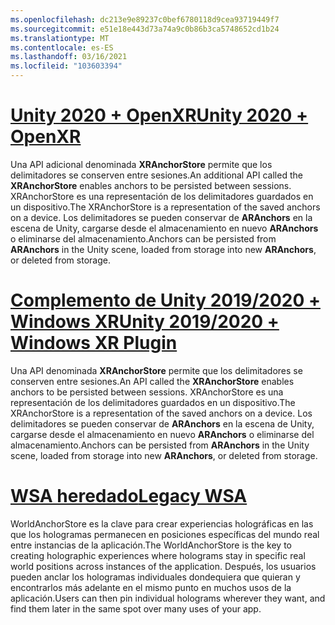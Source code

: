 ```yaml
---
ms.openlocfilehash: dc213e9e89237c0bef6780118d9cea93719449f7
ms.sourcegitcommit: e51e18e443d73a74a9c0b86b3ca5748652cd1b24
ms.translationtype: MT
ms.contentlocale: es-ES
ms.lasthandoff: 03/16/2021
ms.locfileid: "103603394"
---
```

# <a name="unity-2020--openxr"></a>[<span data-ttu-id="d0045-101">Unity 2020 + OpenXR</span><span class="sxs-lookup"><span data-stu-id="d0045-101">Unity 2020 + OpenXR</span></span>](#tab/openxr)

<span data-ttu-id="d0045-102">Una API adicional denominada **XRAnchorStore** permite que los delimitadores se conserven entre sesiones.</span><span class="sxs-lookup"><span data-stu-id="d0045-102">An additional API called the **XRAnchorStore** enables anchors to be persisted between sessions.</span></span> <span data-ttu-id="d0045-103">XRAnchorStore es una representación de los delimitadores guardados en un dispositivo.</span><span class="sxs-lookup"><span data-stu-id="d0045-103">The XRAnchorStore is a representation of the saved anchors on a device.</span></span> <span data-ttu-id="d0045-104">Los delimitadores se pueden conservar de **ARAnchors** en la escena de Unity, cargarse desde el almacenamiento en nuevo **ARAnchors** o eliminarse del almacenamiento.</span><span class="sxs-lookup"><span data-stu-id="d0045-104">Anchors can be persisted from **ARAnchors** in the Unity scene, loaded from storage into new **ARAnchors**, or deleted from storage.</span></span>

# <a name="unity-20192020--windows-xr-plugin"></a>[<span data-ttu-id="d0045-105">Complemento de Unity 2019/2020 + Windows XR</span><span class="sxs-lookup"><span data-stu-id="d0045-105">Unity 2019/2020 + Windows XR Plugin</span></span>](#tab/winxr)

<span data-ttu-id="d0045-106">Una API denominada **XRAnchorStore** permite que los delimitadores se conserven entre sesiones.</span><span class="sxs-lookup"><span data-stu-id="d0045-106">An API called the **XRAnchorStore** enables anchors to be persisted between sessions.</span></span> <span data-ttu-id="d0045-107">XRAnchorStore es una representación de los delimitadores guardados en un dispositivo.</span><span class="sxs-lookup"><span data-stu-id="d0045-107">The XRAnchorStore is a representation of the saved anchors on a device.</span></span> <span data-ttu-id="d0045-108">Los delimitadores se pueden conservar de **ARAnchors** en la escena de Unity, cargarse desde el almacenamiento en nuevo **ARAnchors** o eliminarse del almacenamiento.</span><span class="sxs-lookup"><span data-stu-id="d0045-108">Anchors can be persisted from **ARAnchors** in the Unity scene, loaded from storage into new **ARAnchors**, or deleted from storage.</span></span>

# <a name="legacy-wsa"></a>[<span data-ttu-id="d0045-109">WSA heredado</span><span class="sxs-lookup"><span data-stu-id="d0045-109">Legacy WSA</span></span>](#tab/wsa)

<span data-ttu-id="d0045-110">WorldAnchorStore es la clave para crear experiencias holográficas en las que los hologramas permanecen en posiciones específicas del mundo real entre instancias de la aplicación.</span><span class="sxs-lookup"><span data-stu-id="d0045-110">The WorldAnchorStore is the key to creating holographic experiences where holograms stay in specific real world positions across instances of the application.</span></span> <span data-ttu-id="d0045-111">Después, los usuarios pueden anclar los hologramas individuales dondequiera que quieran y encontrarlos más adelante en el mismo punto en muchos usos de la aplicación.</span><span class="sxs-lookup"><span data-stu-id="d0045-111">Users can then pin individual holograms wherever they want, and find them later in the same spot over many uses of your app.</span></span>

